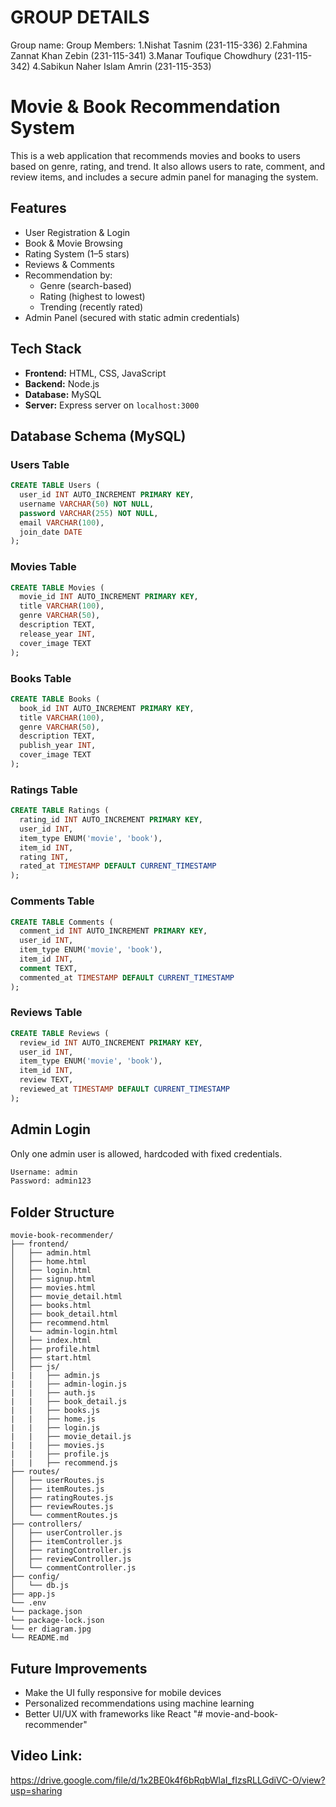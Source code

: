 # GROUP DETAILS
   Group name:
   Group Members:
   1.Nishat Tasnim (231-115-336)
   2.Fahmina Zannat Khan Zebin (231-115-341)
   3.Manar Toufique Chowdhury (231-115-342)
   4.Sabikun Naher Islam Amrin (231-115-353)


# Movie & Book Recommendation System

This is a web application that recommends movies and books to users based on genre, rating, and trend. It also allows users to rate, comment, and review items, and includes a secure admin panel for managing the system.

## Features

- User Registration & Login
- Book & Movie Browsing
- Rating System (1–5 stars)
- Reviews & Comments
- Recommendation by:
  - Genre (search-based)
  - Rating (highest to lowest)
  - Trending (recently rated)
- Admin Panel (secured with static admin credentials)

## Tech Stack

- **Frontend:** HTML, CSS, JavaScript
- **Backend:** Node.js
- **Database:** MySQL
- **Server:** Express server on `localhost:3000`

## Database Schema (MySQL)

### Users Table
```sql
CREATE TABLE Users (
  user_id INT AUTO_INCREMENT PRIMARY KEY,
  username VARCHAR(50) NOT NULL,
  password VARCHAR(255) NOT NULL,
  email VARCHAR(100),
  join_date DATE
);
```

### Movies Table
```sql
CREATE TABLE Movies (
  movie_id INT AUTO_INCREMENT PRIMARY KEY,
  title VARCHAR(100),
  genre VARCHAR(50),
  description TEXT,
  release_year INT,
  cover_image TEXT
);
```

### Books Table
```sql
CREATE TABLE Books (
  book_id INT AUTO_INCREMENT PRIMARY KEY,
  title VARCHAR(100),
  genre VARCHAR(50),
  description TEXT,
  publish_year INT,
  cover_image TEXT
);
```

### Ratings Table
```sql
CREATE TABLE Ratings (
  rating_id INT AUTO_INCREMENT PRIMARY KEY,
  user_id INT,
  item_type ENUM('movie', 'book'),
  item_id INT,
  rating INT,
  rated_at TIMESTAMP DEFAULT CURRENT_TIMESTAMP
);
```

### Comments Table
```sql
CREATE TABLE Comments (
  comment_id INT AUTO_INCREMENT PRIMARY KEY,
  user_id INT,
  item_type ENUM('movie', 'book'),
  item_id INT,
  comment TEXT,
  commented_at TIMESTAMP DEFAULT CURRENT_TIMESTAMP
);
```

### Reviews Table
```sql
CREATE TABLE Reviews (
  review_id INT AUTO_INCREMENT PRIMARY KEY,
  user_id INT,
  item_type ENUM('movie', 'book'),
  item_id INT,
  review TEXT,
  reviewed_at TIMESTAMP DEFAULT CURRENT_TIMESTAMP
);
```

## Admin Login

Only one admin user is allowed, hardcoded with fixed credentials.

```txt
Username: admin
Password: admin123
```

## Folder Structure

```
movie-book-recommender/
├── frontend/
│   ├── admin.html
│   ├── home.html
│   ├── login.html
│   ├── signup.html
│   ├── movies.html
│   ├── movie_detail.html
│   ├── books.html
│   ├── book_detail.html
│   ├── recommend.html
│   └── admin-login.html
│   ├── index.html
│   ├── profile.html
│   ├── start.html
│   ├── js/
|   |   ├── admin.js
|   |   ├── admin-login.js
|   |   ├── auth.js
|   |   ├── book_detail.js
|   |   ├── books.js
|   |   ├── home.js
|   |   ├── login.js
|   |   ├── movie_detail.js
|   |   ├── movies.js
|   |   ├── profile.js
|   |   ├── recommend.js
├── routes/
│   ├── userRoutes.js
│   ├── itemRoutes.js
│   ├── ratingRoutes.js
│   ├── reviewRoutes.js
│   └── commentRoutes.js
├── controllers/
│   ├── userController.js
│   ├── itemController.js
│   ├── ratingController.js
│   ├── reviewController.js
│   └── commentController.js
├── config/
│   └── db.js
├── app.js
└── .env
└── package.json
└── package-lock.json
└── er diagram.jpg
└── README.md
```

## Future Improvements
- Make the UI fully responsive for mobile devices
- Personalized recommendations using machine learning
- Better UI/UX with frameworks like React 
"# movie-and-book-recommender" 

## Video Link:
https://drive.google.com/file/d/1x2BE0k4f6bRqbWlaI_fIzsRLLGdiVC-O/view?usp=sharing
